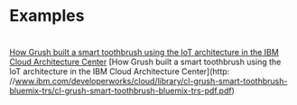 # Examples

# 
[How Grush built a smart toothbrush using the IoT architecture in the IBM Cloud Architecture Center](http://www.ibm.com/developerworks/cloud/library/cl-grush-smart-toothbrush-bluemix-trs/index.html)
[How Grush built a smart toothbrush using the IoT
architecture in the IBM Cloud Architecture Center](http:
//www.ibm.com/developerworks/cloud/library/cl-grush-smart-toothbrush-bluemix-trs/cl-grush-smart-toothbrush-bluemix-trs-pdf.pdf)
